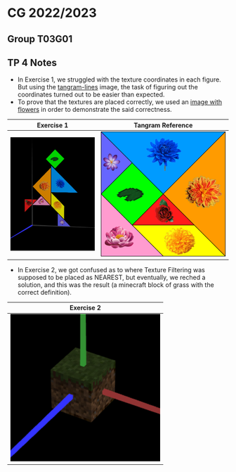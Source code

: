 # CG 2022/2023

## Group T03G01

## TP 4 Notes


- In Exercise 1, we struggled with the texture coordinates in each figure. But using the [tangram-lines](images/tangram-lines.png) image, the task of figuring out the coordinates turned out to be easier than expected.
- To prove that the textures are placed correctly, we used an [image with flowers](images/tangram-flowers.png) in order to demonstrate the said correctness.

| **Exercise 1** | **Tangram Reference** |
| :----------:| :----------:|
| ![Exercise 1](screenshots/cg-t03g01-tp4-1.png) | ![Tangram](images/tangram-flowers.png) |


- In Exercise 2, we got confused as to where Texture Filtering was supposed to be placed as NEAREST, but eventually, we reched a solution, and this was the result (a minecraft block of grass with the correct definition).

| **Exercise 2**|
| :----------:|
| ![Exercise 2](screenshots/cg-t03g01-tp4-2.png) |
